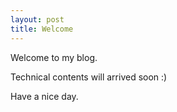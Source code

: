 ```yaml
---
layout: post
title: Welcome
---
```


Welcome to my blog.

Technical contents will arrived soon :)

Have a nice day.
